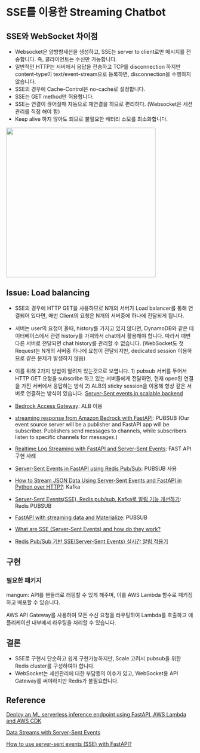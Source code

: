 # SSE를 이용한 Streaming Chatbot

## SSE와 WebSocket 차이점

- Websocket은 양방향세션을 생성하고, SSE는 server to client로만 메시지를 전송합니다. 즉, 클라이언트는 수신만 가능합니다.
- 일반적인 HTTP는 서버에서 응답을 전송하고 TCP를 disconnection 하지만 content-type이 text/event-stream으로 등록하면, disconnection을 수행하지 않습니다.
- SSE의 경우에 Cache-Control은 no-cache로 설정합니다.
- SSE는 GET method만 허용합니다.
- SSE는 연결이 끊어질때 자동으로 재연결을 하므로 편리하다. (Websocket은 세션관리를 직접 해야 함)
- Keep alive 하지 않아도 되므로 불필요한 배터리 소모를 최소화합니다.

<img src="https://github.com/kyopark2014/streaming-chatbot-using-sse/assets/52392004/f7a2c834-d11c-44ed-9f87-36e8b6afd864" width="400">

## Issue: Load balancing

- SSE의 경우에 HTTP GET을 사용하므로 N개의 서버가 Load balancer를 통해 연결되어 있다면, 매번 Client의 요청은 N개의 서버중에 하나에 전달되게 됩니다. 
- 서버는 user의 요청이 올때, history를 가지고 있지 않다면, DynamoDB와 같은 데이터베이스에서 관련 history를 가져와서 chat에서 활용해야 합니다. 따라서 매번 다른 서버로 전달되면 chat history를 관리할 수 없습니다. (WebSocket도 첫 Request는 N개의 서버중 하나에 요청이 전달되지만, dedicated session 이용하므로 같은 문제가 발생하지 않음)
- 이를 위해 2가지 방법이 알려져 있는것으로 보엽니다. 1) pubsub 서버를 두어서 HTTP GET 요청을 subscribe 하고 있는 서버들에게 전달하면, 현재 open된 연결을 가진 서버에서 응답하는 방식 2) ALB의 sticky session을 이용해 항상 같은 서버로 연결하는 방식이 있습니다. [Server-Sent events in scalable backend](https://stackoverflow.com/questions/30458969/server-sent-events-in-scalable-backend)
- [Bedrock Access Gateway](https://github.com/aws-samples/bedrock-access-gateway): ALB 이용
- [streaming response from Amazon Bedrock with FastAPI](https://github.com/awslabs/aws-lambda-web-adapter/tree/main/examples/fastapi-response-streaming): PUBSUB (Our event source server will be a publisher and FastAPI app will be subscriber. Publishers send messages to channels, while subscribers listen to specific channels for messages.)
- [Realtime Log Streaming with FastAPI and Server-Sent Events](https://amittallapragada.github.io/docker/fastapi/python/2020/12/23/server-side-events.html): FAST API 구현 사례
- [Server-Sent Events in FastAPI using Redis Pub/Sub](https://medium.com/deepdesk/server-sent-events-in-fastapi-using-redis-pub-sub-eba1dbfe8031): PUBSUB 사용
- [How to Stream JSON Data Using Server-Sent Events and FastAPI in Python over HTTP?](https://www.workfall.com/learning/blog/how-to-stream-json-data-using-server-sent-events-and-fastapi-in-python-over-http/): Kafka
- [Server-Sent Events(SSE), Redis pub/sub, Kafka로 알림 기능 개선하기](https://velog.io/@xogml951/Server-Sent-EventsSSE-Redis-pubsub-Kafka%EB%A1%9C-%EC%95%8C%EB%A6%BC-%EA%B8%B0%EB%8A%A5-%EA%B0%9C%EC%84%A0%ED%95%98%EA%B8%B0): Redis PUBSUB
  
- [FastAPI with streaming data and Materialize](https://devdojo.com/bobbyiliev/how-to-use-server-sent-events-sse-with-fastapi): PUBSUB
- [What are SSE (Server-Sent Events) and how do they work?](https://bunny.net/academy/http/what-is-sse-server-sent-events-and-how-do-they-work/)
- [Redis Pub/Sub 기반 SSE(Server-Sent Events) 실시간 알림 적용기](https://velog.io/@wwlee94/Redis-PubSub-Base-Server-Sent-Event)

## 구현

### 필요한 패키지

mangum: API를 핸들러로 래핑할 수 있게 해주며, 이를 AWS Lambda 함수로 패키징하고 배포할 수 있습니다. 

AWS API Gateway를 사용하여 모든 수신 요청을 라우팅하여 Lambda를 호출하고 애플리케이션 내부에서 라우팅을 처리할 수 있습니다. 




## 결론
- SSE로 구현시 단순하고 쉽게 구현가능하지만, Scale 고려시 pubsub을 위한 Redis cluster를 구성하여야 합니다.
- WebSocket는 세션관리에 대한 부담등의 이슈가 있고, WebSocket용 API Gateway를 써야하지만 Redis가 불필요합니다.


## Reference 

[Deploy an ML serverless inference endpoint using FastAPI, AWS Lambda and AWS CDK](https://github.com/aws-samples/lambda-serverless-inference-fastapi/tree/main)

[Data Streams with Server-Sent Events](https://bytewax.io/blog/data-stream-server-sent-events)

[How to use server-sent events (SSE) with FastAPI?](https://devdojo.com/bobbyiliev/how-to-use-server-sent-events-sse-with-fastapi)

